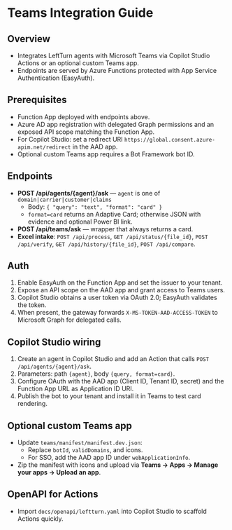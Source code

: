 # Teams Integration Guide

## Overview
- Integrates LeftTurn agents with Microsoft Teams via Copilot Studio Actions or an optional custom Teams app.
- Endpoints are served by Azure Functions protected with App Service Authentication (EasyAuth).

## Prerequisites
- Function App deployed with endpoints above.
- Azure AD app registration with delegated Graph permissions and an exposed API scope matching the Function App.
- For Copilot Studio: set a redirect URI `https://global.consent.azure-apim.net/redirect` in the AAD app.
- Optional custom Teams app requires a Bot Framework bot ID.

## Endpoints
- **POST /api/agents/{agent}/ask** — `agent` is one of `domain|carrier|customer|claims`
  - Body: `{ "query": "text", "format": "card" }`
  - `format=card` returns an Adaptive Card; otherwise JSON with evidence and optional Power BI link.
- **POST /api/teams/ask** — wrapper that always returns a card.
- **Excel intake**: `POST /api/process`, `GET /api/status/{file_id}`, `POST /api/verify`, `GET /api/history/{file_id}`, `POST /api/compare`.

## Auth
1. Enable EasyAuth on the Function App and set the issuer to your tenant.
2. Expose an API scope on the AAD app and grant access to Teams users.
3. Copilot Studio obtains a user token via OAuth 2.0; EasyAuth validates the token.
4. When present, the gateway forwards `X-MS-TOKEN-AAD-ACCESS-TOKEN` to Microsoft Graph for delegated calls.

## Copilot Studio wiring
1. Create an agent in Copilot Studio and add an Action that calls `POST /api/agents/{agent}/ask`.
2. Parameters: path `{agent}`, body `{query, format=card}`.
3. Configure OAuth with the AAD app (Client ID, Tenant ID, secret) and the Function App URL as Application ID URI.
4. Publish the bot to your tenant and install it in Teams to test card rendering.

## Optional custom Teams app
- Update `teams/manifest/manifest.dev.json`:
  - Replace `botId`, `validDomains`, and icons.
  - For SSO, add the AAD app ID under `webApplicationInfo`.
- Zip the manifest with icons and upload via **Teams → Apps → Manage your apps → Upload an app**.

## OpenAPI for Actions
- Import `docs/openapi/leftturn.yaml` into Copilot Studio to scaffold Actions quickly.
